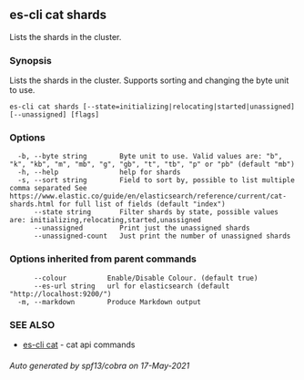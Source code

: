 ## es-cli cat shards

Lists the shards in the cluster.

### Synopsis

Lists the shards in the cluster. Supports sorting and changing the byte unit to use.

```
es-cli cat shards [--state=initializing|relocating|started|unassigned] [--unassigned] [flags]
```

### Options

```
  -b, --byte string        Byte unit to use. Valid values are: "b", "k", "kb", "m", "mb", "g", "gb", "t", "tb", "p" or "pb" (default "mb")
  -h, --help               help for shards
  -s, --sort string        Field to sort by, possible to list multiple comma separated See https://www.elastic.co/guide/en/elasticsearch/reference/current/cat-shards.html for full list of fields (default "index")
      --state string       Filter shards by state, possible values are: initializing,relocating,started,unassigned
      --unassigned         Print just the unassigned shards
      --unassigned-count   Just print the number of unassigned shards
```

### Options inherited from parent commands

```
      --colour          Enable/Disable Colour. (default true)
      --es-url string   url for elasticsearch (default "http://localhost:9200/")
  -m, --markdown        Produce Markdown output
```

### SEE ALSO

* [es-cli cat](es-cli_cat.md)	 - cat api commands

###### Auto generated by spf13/cobra on 17-May-2021
